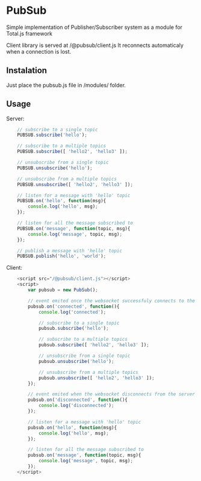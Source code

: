 # PubSub

Simple implementation of Publisher/Subscriber system as a module for Total.js framework

Client library is served at /@pubsub/client.js
It reconnects automaticaly when a connection is lost.

## Instalation
Just place the pubsub.js file in <your-app-folder>/modules/ folder.

## Usage

Server:
```javascript
	// subscribe to a single topic
	PUBSUB.subscribe('hello');

	// subscribe to a multiple topics
	PUBSUB.subscribe([ 'hello2', 'hello3' ]);

	// unsubscribe from a single topic
	PUBSUB.unsubscribe('hello');

	// unsubscribe from a multiple topics
	PUBSUB.unsubscribe([ 'hello2', 'hello3' ]);

	// listen for a message with 'hello' topic
	PUBSUB.on('hello', function(msg){
		console.log('hello', msg);
	});

	// listen for all the message subscribed to
	PUBSUB.on('message', function(topic, msg){
		console.log('message', topic, msg);
	});

	// publish a message with 'hello' topic
	PUBSUB.publish('hello', 'world');
```



Client:
```javascript
	<script src="/@pubsub/client.js"></script>
	<script>
		var pubsub = new PubSub();

		// event emited once the websocket successfuly connects to the server
		pubsub.on('connected', function(){
			console.log('connected');

			// subscribe to a single topic
			pubsub.subscribe('hello');

			// subscribe to a multiple topics
			pubsub.subscribe([ 'hello2', 'hello3' ]);

			// unsubscribe from a single topic
			pubsub.unsubscribe('hello');

			// unsubscribe from a multiple topics
			pubsub.unsubscribe([ 'hello2', 'hello3' ]);
		});

		// event emited when the websocket disconnects from the server
		pubsub.on('disconnected', function(){
			console.log('disconnected');
		});

		// listen for a message with 'hello' topic
		pubsub.on('hello', function(msg){
			console.log('hello', msg);
		});

		// listen for all the message subscribed to
		pubsub.on('message', function(topic, msg){
			console.log('message', topic, msg);
		});
	</script>
```